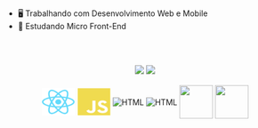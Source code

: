 <!--
**0317IL/0317IL** is a ✨ _special_ ✨ repository because its `README.md` (this file) appears on your GitHub profile.

Here are some ideas to get you started:

- 🔭 I’m currently working on ...
- 🌱 I’m currently learning ...
- 👯 I’m looking to collaborate on ...
- 🤔 I’m looking for help with ...
- 💬 Ask me about ...
- 📫 How to reach me: ...
- 😄 Pronouns: ...
- ⚡ Fun fact: ...
-->


 - 🖥️ Trabalhando com Desenvolvimento Web e Mobile
 - 📜 Estudando Micro Front-End

<br><br>

<div align="center">
  <img height="250em" src="https://media2.giphy.com/media/sJdLbUWlOUiuQ/giphy.gif?cid=ecf05e47a7edog8i8k8rt3wr1ugzgo3wlt5l7f48rczkqq36&rid=giphy.gif&ct=g"/>
  
  <img  height="250em" src="https://github-readme-stats.vercel.app/api/top-langs/?username=0317il&langs_count=7&theme=yeblu"/>
    <br><br>
  <div >  
   <img align="center" alt="React" height="50" width="60"   src="https://raw.githubusercontent.com/devicons/devicon/master/icons/react/react-original.svg"> 
  <img align="center" alt="Js" height="50" width="60" src="https://raw.githubusercontent.com/devicons/devicon/master/icons/javascript/javascript-plain.svg">
   <img align="center" alt="HTML" height="60" width="60" src="https://cdn.pixabay.com/photo/2017/08/05/11/16/logo-2582748_1280.png" />
   <img  align="center" alt="HTML" height="60" width="60" src="https://cdn.pixabay.com/photo/2017/08/05/11/16/logo-2582747_1280.png" />
  <img align="center" height="60" width="60" src="https://upload.wikimedia.org/wikipedia/commons/thumb/3/38/Jupyter_logo.svg/1200px-Jupyter_logo.svg.png" />
  <img align="center" height="60" width="60" src="https://encrypted-tbn0.gstatic.com/images?q=tbn:ANd9GcSxxBVp10Cv5a57Vmobd8m9Ss_DLPaWOJSXxtDqS47v-D1kd5weikyDxjuT6ncKjUd7_uE&usqp=CAU"/>
    </div>
  </div>
  
  
